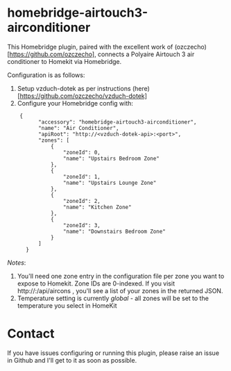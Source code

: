 # homebridge-airtouch3-airconditioner

This Homebridge plugin, paired with the excellent work of (ozczecho)[https://github.com/ozczecho], connects a Polyaire Airtouch 3 air conditioner to Homekit via Homebridge.

Configuration is as follows:

1. Setup vzduch-dotek as per instructions (here)[https://github.com/ozczecho/vzduch-dotek]
2. Configure your Homebridge config with:

```
    {
          "accessory": "homebridge-airtouch3-airconditioner",
          "name": "Air Conditioner",
          "apiRoot": "http://<vzduch-dotek-api>:<port>",
          "zones": [
              {
                  "zoneId": 0,
                  "name": "Upstairs Bedroom Zone"
              },
              {
                  "zoneId": 1,
                  "name": "Upstairs Lounge Zone"
              },
              {
                  "zoneId": 2,
                  "name": "Kitchen Zone"
              },
              {
                  "zoneId": 3,
                  "name": "Downstairs Bedroom Zone"
              }
          ]
      }
```

*Notes*:

1. You'll need one zone entry in the configuration file per zone you want to expose to Homekit.  Zone IDs are 0-indexed.  If you visit http://<vzduch-dotek-api>:<port>/api/aircons , you'll see a list of your zones in the returned JSON.
2. Temperature setting is currently *global* - all zones will be set to the temperature you select in HomeKit


# Contact

If you have issues configuring or running this plugin, please raise an issue in Github and I'll get to it as soon as possible.
